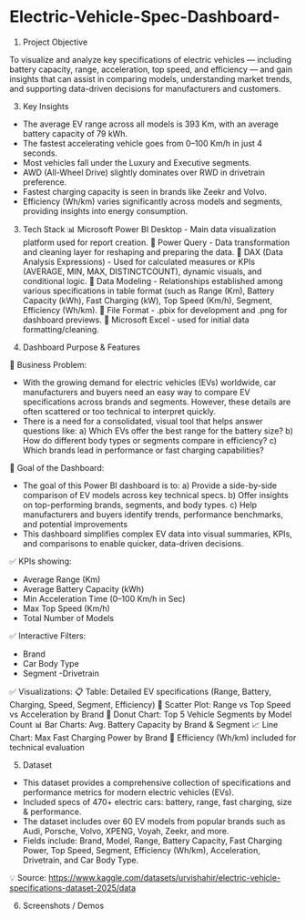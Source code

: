 # Electric-Vehicle-Spec-Dashboard-

1. Project Objective

To visualize and analyze key specifications of electric vehicles — including battery capacity, range, acceleration, top speed, and efficiency — and gain insights that can assist in comparing models, understanding market trends, and supporting data-driven decisions for manufacturers and customers.

3. Key Insights
- The average EV range across all models is 393 Km, with an average battery capacity of 79 kWh.
- The fastest accelerating vehicle goes from 0–100 Km/h in just 4 seconds.
- Most vehicles fall under the Luxury and Executive segments.
- AWD (All-Wheel Drive) slightly dominates over RWD in drivetrain preference.
- Fastest charging capacity is seen in brands like Zeekr and Volvo.
- Efficiency (Wh/km) varies significantly across models and segments, providing insights into energy consumption.

3. Tech Stack
📊 Microsoft Power BI Desktop - Main data visualization platform used for report creation.
📂 Power Query - Data transformation and cleaning layer for reshaping and preparing the data.
🧠 DAX (Data Analysis Expressions) - Used for calculated measures or KPIs (AVERAGE, MIN, MAX, DISTINCTCOUNT), dynamic visuals, and conditional logic.
📝 Data Modeling - Relationships established among various specifications in table format (such as Range (Km), Battery Capacity (kWh), Fast Charging (kW), Top Speed (Km/h), Segment, Efficiency (Wh/km).
📁 File Format - .pbix for development and .png for dashboard previews.
📗 Microsoft Excel - used for initial data formatting/cleaning.

4. Dashboard Purpose & Features
   
🎯 Business Problem:
- With the growing demand for electric vehicles (EVs) worldwide, car manufacturers and buyers need an easy way to compare EV specifications across brands and segments. However, these details are often scattered or too technical to interpret quickly.
- There is a need for a consolidated, visual tool that helps answer questions like:
a) Which EVs offer the best range for the battery size?
b) How do different body types or segments compare in efficiency?
c) Which brands lead in performance or fast charging capabilities?

🧭 Goal of the Dashboard:
- The goal of this Power BI dashboard is to:
a) Provide a side-by-side comparison of EV models across key technical specs.
b) Offer insights on top-performing brands, segments, and body types.
c) Help manufacturers and buyers identify trends, performance benchmarks, and potential improvements
- This dashboard simplifies complex EV data into visual summaries, KPIs, and comparisons to enable quicker, data-driven decisions.  
   
✅ KPIs showing:
- Average Range (Km)
- Average Battery Capacity (kWh)
- Min Acceleration Time (0–100 Km/h in Sec)
- Max Top Speed (Km/h)
- Total Number of Models
  
✅ Interactive Filters:
- Brand
- Car Body Type
- Segment
-Drivetrain

✅ Visualizations:
📋 Table: Detailed EV specifications (Range, Battery, Charging, Speed, Segment, Efficiency)
🎯 Scatter Plot: Range vs Top Speed vs Acceleration by Brand
🍩 Donut Chart: Top 5 Vehicle Segments by Model Count
📊 Bar Charts: Avg. Battery Capacity by Brand & Segment
📈 Line Chart: Max Fast Charging Power by Brand
🧭 Efficiency (Wh/km) included for technical evaluation
  
5. Dataset
- This dataset provides a comprehensive collection of specifications and performance metrics for modern electric vehicles (EVs).
- Included specs of 470+ electric cars: battery, range, fast charging, size & performance.
- The dataset includes over 60 EV models from popular brands such as Audi, Porsche, Volvo, XPENG, Voyah, Zeekr, and more.
- Fields include: Brand, Model, Range, Battery Capacity, Fast Charging Power, Top Speed, Segment, Efficiency (Wh/km), Acceleration, Drivetrain, and Car Body Type.
  
💡 Source: https://www.kaggle.com/datasets/urvishahir/electric-vehicle-specifications-dataset-2025/data

6. Screenshots / Demos

   
  
  
